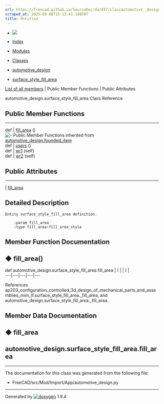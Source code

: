 ```yaml
---
url: https://freecad.github.io/SourceDoc/da/d47/classautomotive__design_1_1surface__style__fill__area.html
scraped_at: 2025-09-08T15:13:41.148587
title: Untitled
---
```


  * [ ![](https://www.freecad.org/svg/logo-freecad.svg) ](https://freecadweb.org "FreeCAD")
  * [Index](../../index.html "Index")
  * [Modules](../../modules.html "Modules list")
  * [Classes](../../annotated.html "Annotated list")

  * [automotive_design](../../d4/ddf/namespaceautomotive__design.html)
  * [surface_style_fill_area](../../da/d47/classautomotive__design_1_1surface__style__fill__area.html)

[List of all members](../../df/d3a/classautomotive__design_1_1surface__style__fill__area-members.html) | Public Member Functions | Public Attributes

automotive_design.surface_style_fill_area Class Reference

##  Public Member Functions  
  
---  
def | [fill_area](../../da/d47/classautomotive__design_1_1surface__style__fill__area.html#a5ab2c931f3997501dbe20fcef480dc19) ()  
![-](../../closed.png) Public Member Functions inherited from
[automotive_design.founded_item](../../d4/d12/classautomotive__design_1_1founded__item.html)  
def | [users](../../d4/d12/classautomotive__design_1_1founded__item.html#a0299c3fccdb8223cc8c9f590f7cee9a5) ()  
def | [wr1](../../d4/d12/classautomotive__design_1_1founded__item.html#a0668b2127d1c208daa93b2d435855a7f) (self)  
def | [wr2](../../d4/d12/classautomotive__design_1_1founded__item.html#a1ef4a4f4c94d46b616c25ec02609838f) (self)  
  
##  Public Attributes  
  
---  
|
[fill_area](../../da/d47/classautomotive__design_1_1surface__style__fill__area.html#ac37b7b994d56a117c7409d9b76a2106d)  
  
## Detailed Description

    
    
    Entity surface_style_fill_area definition.
    
        :param fill_area
        :type fill_area:fill_area_style

## Member Function Documentation

## ◆ fill_area()

def automotive_design.surface_style_fill_area.fill_area  | ( | | ) |   
---|---|---|---|---  
  
References
ap203_configuration_controlled_3d_design_of_mechanical_parts_and_assemblies_mim_lf.surface_style_fill_area._fill_area,
and automotive_design.surface_style_fill_area._fill_area.

## Member Data Documentation

## ◆ fill_area

automotive_design.surface_style_fill_area.fill_area  
---  
  
* * *

The documentation for this class was generated from the following file:

  * FreeCAD/src/Mod/Import/App/automotive_design.py

* * *

Generated by
[![doxygen](../../doxygen.svg)](https://www.doxygen.org/index.html) 1.9.4


